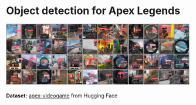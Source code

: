 # Object detection for Apex Legends

![Apex Legends Object Detection](media/apex_img.jpg)

**Dataset:** [apex-videogame](https://huggingface.co/datasets/Francesco/apex-videogame) from Hugging Face
